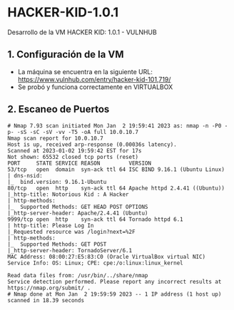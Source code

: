 # HACKER-KID-1.0.1

Desarrollo de la VM HACKER KID: 1.0.1 - VULNHUB

## 1. Configuración de la VM

- La máquina se encuentra en la siguiente URL: https://www.vulnhub.com/entry/hacker-kid-101,719/
- Se probó y funciona correctamente en VIRTUALBOX

## 2. Escaneo de Puertos

```
# Nmap 7.93 scan initiated Mon Jan  2 19:59:41 2023 as: nmap -n -P0 -p- -sS -sC -sV -vv -T5 -oA full 10.0.10.7
Nmap scan report for 10.0.10.7
Host is up, received arp-response (0.00036s latency).
Scanned at 2023-01-02 19:59:42 EST for 17s
Not shown: 65532 closed tcp ports (reset)
PORT     STATE SERVICE REASON         VERSION
53/tcp   open  domain  syn-ack ttl 64 ISC BIND 9.16.1 (Ubuntu Linux)
| dns-nsid: 
|_  bind.version: 9.16.1-Ubuntu
80/tcp   open  http    syn-ack ttl 64 Apache httpd 2.4.41 ((Ubuntu))
|_http-title: Notorious Kid : A Hacker 
| http-methods: 
|_  Supported Methods: GET HEAD POST OPTIONS
|_http-server-header: Apache/2.4.41 (Ubuntu)
9999/tcp open  http    syn-ack ttl 64 Tornado httpd 6.1
| http-title: Please Log In
|_Requested resource was /login?next=%2F
| http-methods: 
|_  Supported Methods: GET POST
|_http-server-header: TornadoServer/6.1
MAC Address: 08:00:27:E5:83:C0 (Oracle VirtualBox virtual NIC)
Service Info: OS: Linux; CPE: cpe:/o:linux:linux_kernel

Read data files from: /usr/bin/../share/nmap
Service detection performed. Please report any incorrect results at https://nmap.org/submit/ .
# Nmap done at Mon Jan  2 19:59:59 2023 -- 1 IP address (1 host up) scanned in 18.39 seconds
```



